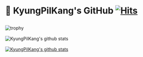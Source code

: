 # 👋 KyungPilKang's GitHub [![Hits](https://hits.seeyoufarm.com/api/count/incr/badge.svg?url=https%3A%2F%2Fgithub.com%2FKyungPilKang&count_bg=%2379C83D&title_bg=%23555555&icon=trustpilot.svg&icon_color=%2380E596&title=Hits&edge_flat=false)](https://hits.seeyoufarm.com)

##
![trophy](https://github-profile-trophy.vercel.app/?username=KyungPilKang)
<br><br>
![KyungPilKang's github stats](https://github-readme-stats.vercel.app/api?username=KyungPilKang&show_icons=true)
<br><br>
[![KyungPilKang's github stats](https://github-readme-stats.vercel.app/api/top-langs/?username=KyungPilKang&show_icons=true&hide_border=true&title_color=004386&icon_color=004386&layout=compact)](https://github.com/KyungPilKang)

<!--
**KyungPilKang/KyungPilKang** is a ✨ _special_ ✨ repository because its `README.md` (this file) appears on your GitHub profile.

Here are some ideas to get you started:

- 🔭 I’m currently working on ...
- 🌱 I’m currently learning ...
- 👯 I’m looking to collaborate on ...
- 🤔 I’m looking for help with ...
- 💬 Ask me about ...
- 📫 How to reach me: ...
- 😄 Pronouns: ...
- ⚡ Fun fact: ...
-->

